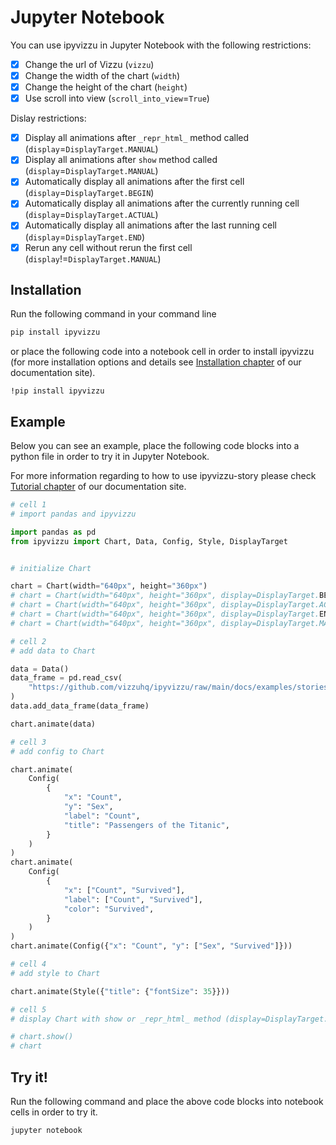 # Jupyter Notebook

You can use ipyvizzu in Jupyter Notebook with the following restrictions:

- [x] Change the url of Vizzu (`vizzu`)
- [x] Change the width of the chart (`width`)
- [x] Change the height of the chart (`height`)
- [x] Use scroll into view (`scroll_into_view`=`True`)

Dislay restrictions:

- [x] Display all animations after `_repr_html_` method called (`display`=`DisplayTarget.MANUAL`)
- [x] Display all animations after `show` method called (`display`=`DisplayTarget.MANUAL`)
- [x] Automatically display all animations after the first cell (`display`=`DisplayTarget.BEGIN`)
- [x] Automatically display all animations after the currently running cell (`display`=`DisplayTarget.ACTUAL`)
- [x] Automatically display all animations after the last running cell (`display`=`DisplayTarget.END`)
- [x] Rerun any cell without rerun the first cell (`display`!=`DisplayTarget.MANUAL`)

## Installation

Run the following command in your command line

```sh
pip install ipyvizzu
```

or place the following code into a notebook cell in order to install ipyvizzu (for more installation options and details see [Installation chapter](../../installation.md) of our documentation site).

```
!pip install ipyvizzu
```

## Example

Below you can see an example, place the following code blocks into a python file in order to try it in Jupyter Notebook.

For more information regarding to how to use ipyvizzu-story please check [Tutorial chapter](../tutorial.md) of our documentation site.

```python
# cell 1
# import pandas and ipyvizzu

import pandas as pd
from ipyvizzu import Chart, Data, Config, Style, DisplayTarget


# initialize Chart

chart = Chart(width="640px", height="360px")
# chart = Chart(width="640px", height="360px", display=DisplayTarget.BEGIN)
# chart = Chart(width="640px", height="360px", display=DisplayTarget.ACTUAL)  # default
# chart = Chart(width="640px", height="360px", display=DisplayTarget.END)
# chart = Chart(width="640px", height="360px", display=DisplayTarget.MANUAL)
```

```python
# cell 2
# add data to Chart

data = Data()
data_frame = pd.read_csv(
    "https://github.com/vizzuhq/ipyvizzu/raw/main/docs/examples/stories/titanic/titanic.csv"
)
data.add_data_frame(data_frame)

chart.animate(data)
```

```python
# cell 3
# add config to Chart

chart.animate(
    Config(
        {
            "x": "Count",
            "y": "Sex",
            "label": "Count",
            "title": "Passengers of the Titanic",
        }
    )
)
chart.animate(
    Config(
        {
            "x": ["Count", "Survived"],
            "label": ["Count", "Survived"],
            "color": "Survived",
        }
    )
)
chart.animate(Config({"x": "Count", "y": ["Sex", "Survived"]}))
```

```python
# cell 4
# add style to Chart

chart.animate(Style({"title": {"fontSize": 35}}))
```

```python
# cell 5
# display Chart with show or _repr_html_ method (display=DisplayTarget.MANUAL)

# chart.show()
# chart
```

## Try it!

Run the following command and place the above code blocks into notebook cells in order to try it.

```sh
jupyter notebook
```
